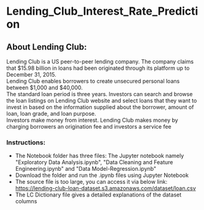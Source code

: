 # Lending_Club_Interest_Rate_Prediction


## About Lending Club:
Lending Club is a US peer-to-peer lending company. The company claims that $15.98 billion in loans had been originated through its platform up to December 31, 2015.   
Lending Club enables borrowers to create unsecured personal loans between $1,000 and $40,000.  
The standard loan period is three years. Investors can search and browse the loan listings on Lending Club website and select loans that they want to invest in based on the information supplied about the borrower, amount of loan, loan grade, and loan purpose.   
Investors make money from interest. Lending Club makes money by charging borrowers an origination fee and investors a service fee  

### Instructions: 
* The Notebook folder has three files: The Jupyter notebook namely "Exploratory Data Analysis.ipynb", "Data Cleaning and Feature Engineering.ipynb" and "Data Model-Regression.ipynb"  
* Download the folder and run the .ipynb files using Jupyter Notebook  
* The source file is too large, you can access it via below link:  
 https://lending-club-loan-dataset.s3.amazonaws.com/dataset/loan.csv   
 * The LC Dictionary file gives a detailed explanations of the dataset columns  
